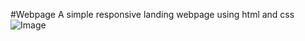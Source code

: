 #Webpage
A simple responsive landing webpage using html and css
![Image](https://github.com/user-attachments/assets/a3dfba84-5aa6-4076-902a-73832d7501c6)
